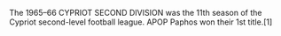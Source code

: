 The 1965–66 CYPRIOT SECOND DIVISION was the 11th season of the Cypriot second-level football league. APOP Paphos won their 1st title.[1]
